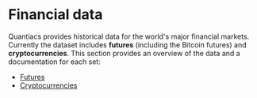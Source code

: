 # Financial data
Quantiacs provides historical data for the world's major financial markets. Currently the dataset includes **futures** (including the Bitcoin futures) and **cryptocurrencies**. This section provides an overview of the data and a documentation for each set:

- [Futures](https://quantiacs.io/documentation/en/user_guide/data_futures.html)
- [Cryptocurrencies](https://quantiacs.io/documentation/en/user_guide/data_crypto.html)

